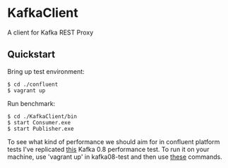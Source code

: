 # KafkaClient
A client for Kafka REST Proxy

Quickstart
----------

Bring up test environment:

    $ cd ./confluent
    $ vagrant up

Run benchmark:

    $ cd ./KafkaClient/bin
    $ start Consumer.exe
    $ start Publisher.exe

To see what kind of performance we should aim for in confluent platform tests I've replicated [this](https://engineering.linkedin.com/kafka/benchmarking-apache-kafka-2-million-writes-second-three-cheap-machines) Kafka 0.8 performance test. To run it on your machine, use 'vagrant up' in kafka08-test and then use [these](https://gist.github.com/jkreps/c7ddb4041ef62a900e6c#file-benchmark-commands-txt) commands.